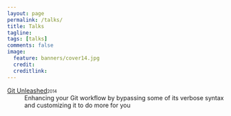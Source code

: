 ```yaml
---
layout: page
permalink: /talks/
title: Talks
tagline: 
tags: [talks]
comments: false
image:
  feature: banners/cover14.jpg
  credit: 
  creditlink: 
---
```


<dl class="talks">
  <dt><a href="http://slides.com/chrisarcand/git_unleashed">Git Unleashed</a><span class="pull-right" style="font-size: 70%;">2014</span></dt>
  <dd>Enhancing your Git workflow by bypassing some of its verbose syntax and customizing it to do more for you</dd>
</dl>

